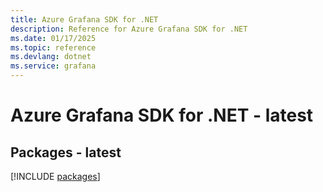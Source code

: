 ```yaml
---
title: Azure Grafana SDK for .NET
description: Reference for Azure Grafana SDK for .NET
ms.date: 01/17/2025
ms.topic: reference
ms.devlang: dotnet
ms.service: grafana
---
```

# Azure Grafana SDK for .NET - latest
## Packages - latest
[!INCLUDE [packages](grafana-index.md)]